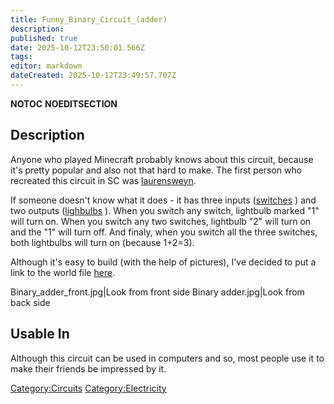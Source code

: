 ```yaml
---
title: Funny_Binary_Circuit_(adder)
description: 
published: true
date: 2025-10-12T23:50:01.566Z
tags: 
editor: markdown
dateCreated: 2025-10-12T23:49:57.707Z
---
```


__NOTOC__ __NOEDITSECTION__

## Description

Anyone who played Minecraft probably knows about this circuit, because
it's pretty popular and also not that hard to make. The first person who
recreated this circuit in SC was
[laurensweyn](http://m.youtube.com/user/laurensweyn).

If someone doesn't know what it does - it has three inputs
([switches](Recipaedia/Electrics/Switch.md "wikilink") ) and two outputs
([lighbulbs](Recipaedia/Electrics/Lightbulb.md "wikilink") ). When you switch any switch,
lightbulb marked "1" will turn on. When you switch any two switches,
lightbulb "2" will turn on and the "1" will turn off. And finaly, when
you switch all the three switches, both lightbulbs will turn on (because
1+2=3).

Although it's easy to build (with the help of pictures), I've decided to
put a link to the world file
[here](https://dl.dropboxusercontent.com/s/qor069sbduvx5n1/Binary%20adder.scworld?token_hash=AAEmq4pFhbZMw3OlQ0XOcOxET0behfzD-zAtYG8x8UvFDw&dl=1).

Binary_adder_front.jpg|Look from front side Binary adder.jpg|Look from
back side

## Usable In

Although this circuit can be used in computers and so, most people use
it to make their friends be impressed by it.

[Category:Circuits](Category:Circuits "wikilink")
[Category:Electricity](Category:Electricity "wikilink")